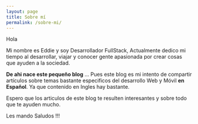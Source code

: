 ```yaml
---
layout: page
title: Sobre mí
permalink: /sobre-mi/
---
```


<!--<link rel="stylesheet" type="text/css" href="/css/materialize.min.css">-->


Hola

Mi nombre es Eddie y soy Desarrollador FullStack, Actualmente dedico mi tiempo al desarrollar, viajar y conocer gente apasionada por crear cosas que ayuden a la sociedad.

**De ahi nace este pequeño blog** ... Pues este blog es mi intento de compartir artículos sobre temas bastante especificos del desarrollo Web y Móvil **en Español**. Ya que contenido en Ingles hay bastante.


Espero que los articulos de este blog te resulten interesantes y sobre todo que te ayuden mucho.


Les mando Saludos !!!
